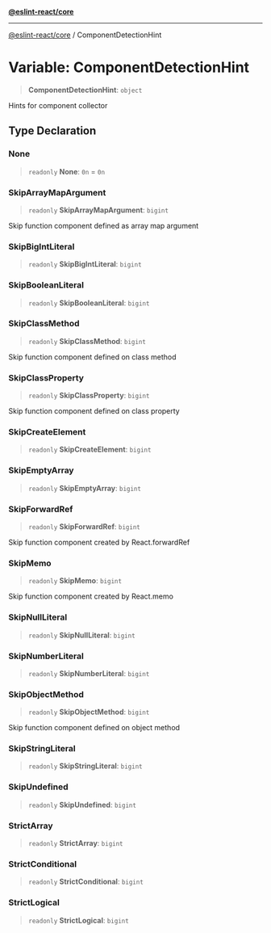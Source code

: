 [**@eslint-react/core**](../README.md)

***

[@eslint-react/core](../README.md) / ComponentDetectionHint

# Variable: ComponentDetectionHint

> **ComponentDetectionHint**: `object`

Hints for component collector

## Type Declaration

### None

> `readonly` **None**: `0n` = `0n`

### SkipArrayMapArgument

> `readonly` **SkipArrayMapArgument**: `bigint`

Skip function component defined as array map argument

### SkipBigIntLiteral

> `readonly` **SkipBigIntLiteral**: `bigint`

### SkipBooleanLiteral

> `readonly` **SkipBooleanLiteral**: `bigint`

### SkipClassMethod

> `readonly` **SkipClassMethod**: `bigint`

Skip function component defined on class method

### SkipClassProperty

> `readonly` **SkipClassProperty**: `bigint`

Skip function component defined on class property

### SkipCreateElement

> `readonly` **SkipCreateElement**: `bigint`

### SkipEmptyArray

> `readonly` **SkipEmptyArray**: `bigint`

### SkipForwardRef

> `readonly` **SkipForwardRef**: `bigint`

Skip function component created by React.forwardRef

### SkipMemo

> `readonly` **SkipMemo**: `bigint`

Skip function component created by React.memo

### SkipNullLiteral

> `readonly` **SkipNullLiteral**: `bigint`

### SkipNumberLiteral

> `readonly` **SkipNumberLiteral**: `bigint`

### SkipObjectMethod

> `readonly` **SkipObjectMethod**: `bigint`

Skip function component defined on object method

### SkipStringLiteral

> `readonly` **SkipStringLiteral**: `bigint`

### SkipUndefined

> `readonly` **SkipUndefined**: `bigint`

### StrictArray

> `readonly` **StrictArray**: `bigint`

### StrictConditional

> `readonly` **StrictConditional**: `bigint`

### StrictLogical

> `readonly` **StrictLogical**: `bigint`

